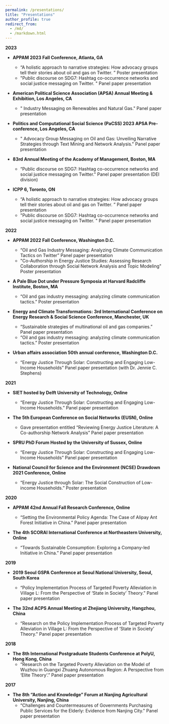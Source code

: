 ```yaml
---
permalink: /presentations/
title: "Presentations"
author_profile: true
redirect_from: 
  - /md/
  - /markdown.html
---
```


**2023**

- **APPAM 2023 Fall Conference, Atlanta, GA**
  - “A holistic approach to narrative strategies: How advocacy groups tell their stories about oil and gas on Twitter. ” Poster presentation
  - "Public discourse on SDG7: Hashtag co-occurrence networks and social justice messaging on Twitter. " Panel paper presentation

- **American Political Science Association (APSA) Annual Meeting & Exhibition, Los Angeles, CA**
  - " Industry Messaging on Renewables and Natural Gas." Panel paper presentation

- **Politics and Computational Social Science (PaCSS) 2023 APSA Pre-conference, Los Angeles, CA**
  - " Advocacy Group Messaging on Oil and Gas: Unveiling Narrative Strategies through Text Mining and Network Analysis." Panel paper presentation

- **83rd Annual Meeting of the Academy of Management, Boston, MA**					
  - “Public discourse on SDG7: Hashtag co-occurrence networks and social justice messaging on Twitter." Panel paper presentation (DEI division)

- **ICPP 6, Toronto, ON**
  - “A holistic approach to narrative strategies: How advocacy groups tell their stories about oil and gas on Twitter. ” Panel paper presentation
  - "Public discourse on SDG7: Hashtag co-occurrence networks and social justice messaging on Twitter. " Panel paper presentation

**2022**

- **APPAM 2022 Fall Conference, Washington D.C.**
  - “Oil and Gas Industry Messaging: Analyzing Climate Communication Tactics on Twitter” Panel paper presentation
  - "Co-Authorship in Energy Justice Studies: Assessing Research Collaboration through Social Network Analysis and Topic Modeling" Poster presentation

- **A Pale Blue Dot under Pressure Symposia at Harvard Radcliffe Institute, Boston, MA**
  - “Oil and gas industry messaging: analyzing climate communication tactics.” Poster presentation

- **Energy and Climate Transformations: 3rd International Conference on Energy Research & Social Science Conference, Manchester, UK**
  - “Sustainable strategies of multinational oil and gas companies.” Panel paper presentation
  - “Oil and gas industry messaging: analyzing climate communication tactics.” Poster presentation

- **Urban affairs association 50th annual conference, Washington D.C.**
  - “Energy Justice Through Solar: Constructing and Engaging Low-Income Households” Panel paper presentation (with Dr. Jennie C. Stephens)

**2021**

- **SIET hosted by Delft University of Technology, Online**  
  - “Energy Justice Through Solar: Constructing and Engaging Low-Income Households.”  Panel paper presentation

- **The 5th European Conference on Social Networks (EUSN), Online**
  - Gave presentation entitled “Reviewing Energy Justice Literature: A Co-authorship Network Analysis” Panel paper presentation

- **SPRU PhD Forum Hosted by the University of Sussex, Online**
  - “Energy Justice Through Solar: Constructing and Engaging Low-Income Households” Panel paper presentation

- **National Council for Science and the Environment (NCSE) Drawdown 2021 Conference, Online**
  - “Energy Justice through Solar: The Social Construction of Low-income Households.” Poster presentation
 
**2020**

- **APPAM 42nd Annual Fall Research Conference, Online**
  - “Setting the Environmental Policy Agenda: The Case of Alipay Ant Forest Initiative in China.” Panel paper presentation

- **The 4th SCORAI International Conference at Northeastern University, Online** 
  - “Towards Sustainable Consumption: Exploring a Company-led Initiative in China.” Panel paper presentation

**2019**

- **2019 Seoul GSPA Conference at Seoul National University, Seoul, South Korea**
  - “Policy Implementation Process of Targeted Poverty Alleviation in Village L: From the Perspective of ‘State in Society’ Theory.” Panel paper presentation

- **The 32nd ACPS Annual Meeting at Zhejiang University, Hangzhou, China**
  - “Research on the Policy Implementation Process of Targeted Poverty Alleviation in Village L: From the Perspective of ‘State in Society’ Theory." Panel paper presentation

**2018**

- **The 8th International Postgraduate Students Conference at PolyU, Hong Kong, China**
  - “Research on the Targeted Poverty Alleviation on the Model of Wuzhou in Guangxi Zhuang Autonomous Region: A Perspective from ‘Elite Theory’.” Panel paper presentation
 
**2017**

- **The 8th “Action and Knowledge” Forum at Nanjing Agricultural University, Nanjing, China**
  - “Challenges and Countermeasures of Governments Purchasing Public Services for the Elderly: Evidence from Nanjing City." Panel paper presentation

